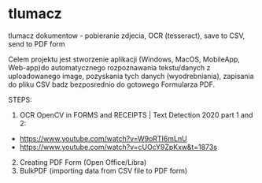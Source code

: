 # tlumacz
tlumacz dokumentow - pobieranie zdjecia, OCR (tesseract), save to CSV, send to PDF form


Celem projektu jest stworzenie aplikacji (Windows, MacOS, MobileApp, Web-app)do automatycznego rozpoznawania tekstu/danych z uploadowanego image, pozyskania tych danych (wyodrebniania), zapisania do pliku CSV badz bezposrednio do gotowego Formularza PDF. 


STEPS:
1) OCR OpenCV in FORMS and RECEIPTS | Text Detection 2020 part 1 and 2: 
  - https://www.youtube.com/watch?v=W9oRTI6mLnU
  - https://www.youtube.com/watch?v=cUOcY9ZpKxw&t=1873s

2) Creating PDF Form (Open Office/Libra)
3) BulkPDF (importing data from CSV file to PDF form)
